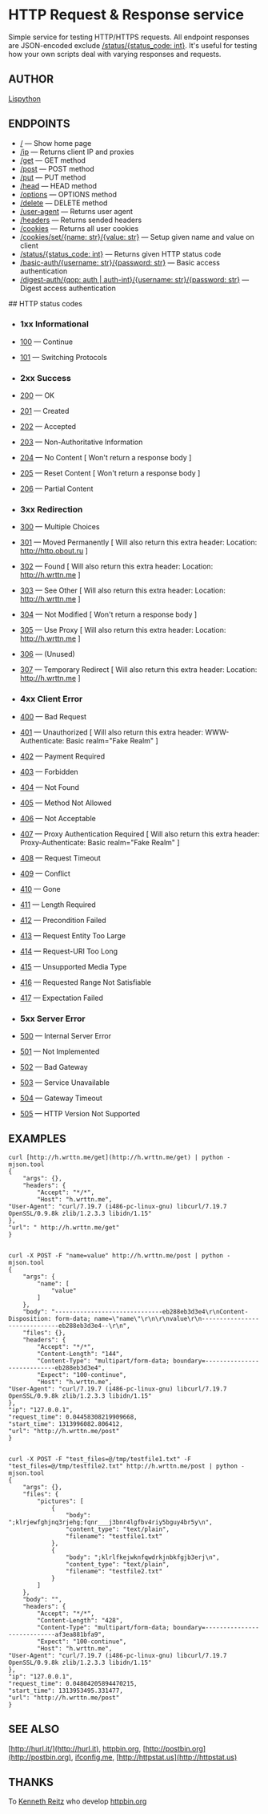 # HTTP Request & Response service

Simple service for testing HTTP/HTTPS requests. All endpoint responses are JSON-encoded exclude [/status/{status_code: int}](http://h.wrttn.me/status/200). It's useful for testing how your own scripts deal with varying responses and requests.

## AUTHOR

[Lispython](http://obout.ru)

## ENDPOINTS

- [/](http://h.wrttn.me/) —  Show home page
- [/ip](http://h.wrttn.me/ip) — Returns client IP and proxies
- [/get](http://h.wrttn.me/get)</a> — GET method
- [/post](http://h.wrttn.me/post) — POST method
- [/put](http://h.wrttn.me/put) — PUT method
- [/head](http://h.wrttn.me/head) — HEAD method
- [/options](http://h.wrttn.me/options) — OPTIONS method
- [/delete](http://h.wrttn.me/delete) — DELETE method
- [/user-agent](http://h.wrttn.me/user-agent) — Returns user agent
- [/headers](http://h.wrttn.me/headers) — Returns sended headers
- [/cookies](http://h.wrttn.me/cookies) — Returns all user cookies
- [/cookies/set/{name: str}/{value: str}](http://h.wrttn.me/cookies/set/test_name/test_value) — Setup given name and value on client
- [/status/{status_code: int}](http://h.wrttn.me/status/403) — Returns given HTTP status code
- [/basic-auth/{username: str}/{password: str}](http://h.wrttn.me/basic-auth/test_username/test_password) — Basic access authentication
- [/digest-auth/{qop: auth | auth-int}/{username: str}/{password: str}](http://h.wrttn.me/digest-auth/auth/test_username/test_password) — Digest access authentication

</ul>
## HTTP status codes

- ### 1xx Informational
 - [100](http://h.wrttn.me/status/100) — Continue
 - [101](http://h.wrttn.me/status/101) — Switching Protocols

- ### 2xx Success
 - [200](http://h.wrttn.me/status/200) — OK
 - [201](http://h.wrttn.me/status/201) — Created
 - [202](http://h.wrttn.me/status/202) — Accepted
 - [203](http://h.wrttn.me/status/203) — Non-Authoritative Information
 - [204](http://h.wrttn.me/status/204) — No Content [ Won't return a response body ]
 - [205](http://h.wrttn.me/status/205) — Reset Content [ Won't return a response body ]
 - [206](http://h.wrttn.me/status/206) — Partial Content

- ### 3xx Redirection
 - [300](http://h.wrttn.me/status/300) — Multiple Choices
 - [301](http://h.wrttn.me/status/301) — Moved Permanently [ Will also return this extra header: Location: http://http.obout.ru ]
 - [302](http://h.wrttn.me/status/302) — Found [ Will also return this extra header: Location: http://h.wrttn.me ]
 - [303](http://h.wrttn.me/status/303) — See Other [ Will also return this extra header: Location: http://h.wrttn.me ]
 - [304](http://h.wrttn.me/status/304) — Not Modified [ Won't return a response body ]
 - [305](http://h.wrttn.me/status/305) — Use Proxy [ Will also return this extra header: Location: http://h.wrttn.me ]
 - [306](http://h.wrttn.me/status/306) — (Unused)
 - [307](http://h.wrttn.me/status/307) — Temporary Redirect [ Will also return this extra header: Location: http://h.wrttn.me ]

- ### 4xx Client Error

 - [400](http://h.wrttn.me/status/400) — Bad Request
 - [401](http://h.wrttn.me/status/401) — Unauthorized [ Will also return this extra header: WWW-Authenticate: Basic realm="Fake Realm" ]
 - [402](http://h.wrttn.me/status/402) — Payment Required
 - [403](http://h.wrttn.me/status/403) — Forbidden
 - [404](http://h.wrttn.me/status/404) — Not Found
 - [405](http://h.wrttn.me/status/405) — Method Not Allowed
 - [406](http://h.wrttn.me/status/406) — Not Acceptable
 - [407](http://h.wrttn.me/status/407) — Proxy Authentication Required [ Will also return this extra header: Proxy-Authenticate: Basic realm="Fake Realm" ]
 - [408](http://h.wrttn.me/status/408) — Request Timeout
 - [409](http://h.wrttn.me/status/409) — Conflict
 - [410](http://h.wrttn.me/status/410) — Gone
 - [411](http://h.wrttn.me/status/411) — Length Required
 - [412](http://h.wrttn.me/status/412) — Precondition Failed
 - [413](http://h.wrttn.me/status/413) — Request Entity Too Large
 - [414](http://h.wrttn.me/status/414) — Request-URI Too Long
 - [415](http://h.wrttn.me/status/415) — Unsupported Media Type
 - [416](http://h.wrttn.me/status/416) — Requested Range Not Satisfiable
 - [417](http://h.wrttn.me/status/417) — Expectation Failed

- ### 5xx Server Error
 - [500](http://h.wrttn.me/status/500) — Internal Server Error
 - [501](http://h.wrttn.me/status/501) — Not Implemented
 - [502](http://h.wrttn.me/status/502) — Bad Gateway
 - [503](http://h.wrttn.me/status/503) — Service Unavailable
 - [504](http://h.wrttn.me/status/504) — Gateway Timeout
 - [505](http://h.wrttn.me/status/505) — HTTP Version Not Supported


## EXAMPLES

    curl [http://h.wrttn.me/get](http://h.wrttn.me/get) | python -mjson.tool
    {
        "args": {},
        "headers": {
            "Accept": "*/*",
            "Host": "h.wrttn.me",
    "User-Agent": "curl/7.19.7 (i486-pc-linux-gnu) libcurl/7.19.7 OpenSSL/0.9.8k zlib/1.2.3.3 libidn/1.15"
    },
    "url": " http://h.wrttn.me/get"
    }


    curl -X POST -F "name=value" http://h.wrttn.me/post | python -mjson.tool
    {
        "args": {
            "name": [
                "value"
            ]
        },
        "body": "------------------------------eb288eb3d3e4\r\nContent-Disposition: form-data; name=\"name\"\r\n\r\nvalue\r\n------------------------------eb288eb3d3e4--\r\n",
        "files": {},
        "headers": {
            "Accept": "*/*",
            "Content-Length": "144",
            "Content-Type": "multipart/form-data; boundary=----------------------------eb288eb3d3e4",
            "Expect": "100-continue",
            "Host": "h.wrttn.me",
    "User-Agent": "curl/7.19.7 (i486-pc-linux-gnu) libcurl/7.19.7 OpenSSL/0.9.8k zlib/1.2.3.3 libidn/1.15"
    },
    "ip": "127.0.0.1",
    "request_time": 0.04458308219909668,
    "start_time": 1313996082.806412,
    "url": "http://h.wrttn.me/post"
    }


    curl -X POST -F "test_files=@/tmp/testfile1.txt" -F "test_files=@/tmp/testfile2.txt" http://h.wrttn.me/post | python -mjson.tool
    {
        "args": {},
        "files": {
            "pictures": [
                {
                    "body": ";klrjewfghjnq3rjehg;fqnr___j3bnr4lgfbv4riy5bguy4br5y\n",
                    "content_type": "text/plain",
                    "filename": "testfile1.txt"
                },
                {
                    "body": ";klrlfkejwknfqwdrkjnbkfgjb3erj\n",
                    "content_type": "text/plain",
                    "filename": "testfile2.txt"
                }
            ]
        },
        "body": "",
        "headers": {
            "Accept": "*/*",
            "Content-Length": "428",
            "Content-Type": "multipart/form-data; boundary=----------------------------af3ea881bfa9",
            "Expect": "100-continue",
            "Host": "h.wrttn.me",
    "User-Agent": "curl/7.19.7 (i486-pc-linux-gnu) libcurl/7.19.7 OpenSSL/0.9.8k zlib/1.2.3.3 libidn/1.15"
    },
    "ip": "127.0.0.1",
    "request_time": 0.04804205894470215,
    "start_time": 1313953495.331477,
    "url": "http://h.wrttn.me/post"
    }


## SEE ALSO
[http://hurl.it/](http://hurl.it), [httpbin.org](http://httpbin.org), [http://postbin.org](http://postbin.org), [ifconfig.me](http://ifconfig.me/), [http://httpstat.us](http://httpstat.us)

## THANKS
To [Kenneth Reitz](http://kennethreitz.com/pages/open-projects.html)  who develop [httpbin.org](http://httpbin.org)
